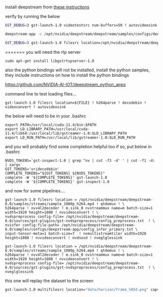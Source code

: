 install deepstream from [these instructions](https://docs.nvidia.com/metropolis/deepstream/dev-guide/text/DS_Quickstart.html)

verify by running the below

```bash
GST_DEBUG=3 gst-launch-1.0 videotestsrc num-buffers=50 ! autovideosink
```

```bash
deepstream-app -c /opt/nvidia/deepstream/deepstream/samples/configs/deepstream-app/source4_1080p_dec_infer-resnet_tracker_sgie_tiled_display_int8.txt
```

```bash
GST_DEBUG=3 gst-launch-1.0 filesrc location=/opt/nvidia/deepstream/deepstream/samples/streams/sample_1080p_h264.mp4 ! qtdemux ! h264parse ! avdec_h264 ! nvvideoconvert ! nveglglessink
```
=======
you will need the rtp server

```
sudo apt-get install libgstrtspserver-1.0
```

also the python bindings will not be installed, install the python samples, they include instructions on how to install the python bindings

https://github.com/NVIDIA-AI-IOT/deepstream_python_apps


command line to test loading files...

```
gst-launch-1.0 filesrc location=${FILE} ! h264parse ! decodebin ! videoconvert ! autovideosink
```

the below will need to be in your .bashrc

```
export PATH=/usr/local/cuda-11.4/bin:$PATH
export LD_LIBRARY_PATH=/usr/local/cuda-11.4/lib64:/usr/local/lib/gstreamer-1.0:$LD_LIBRARY_PATH
export LD_RUN_PATH=/usr/local/lib/gstreamer-1.0:$LD_RUN_PATH
```

and you will probably find some completion helpful too
if so, put below in .bashrc

```
NVDS_TOKENS=`gst-inspect-1.0 | grep ^nv | cut -f3 -d' ' | cut -f1 -d: | xargs`
GST_TOKENS='uridecodebin'
COMPLETE_TOKENS="${GST_TOKENS} ${NVDS_TOKENS}"
complete -W '${COMPLETE_TOKENS}' gst-launch-1.0
complete -W '${COMPLETE_TOKENS}' gst-inspect-1.0
```

and now for some pipelines....

```commandline
gst-launch-1.0 filesrc location = /opt/nvidia/deepstream/deepstream-6.0/samples/streams/sample_1080p_h264.mp4 ! qtdemux ! \
h264parse ! nvv4l2decoder ! m.sink_0 nvstreammux name=m batch-size=1 width=1920 height=1080 ! nvvideoconvert ! \
nvdspreprocess config-file= /opt/nvidia/deepstream/deepstream-6.0/sources/gst-plugins/gst-nvdspreprocess/config_preprocess.txt  ! \
nvinfer config-file-path= /opt/nvidia/deepstream/deepstream-6.0/samples/configs/deepstream-app/config_infer_primary.txt \
input-tensor-meta=1 batch-size=7  ! nvmultistreamtiler width=1920 height=1080 ! nvvideoconvert ! nvdsosd ! nveglglessink
```

```commandline
gst-launch-1.0 filesrc location = /opt/nvidia/deepstream/deepstream-6.0/samples/streams/sample_1080p_h264.mp4 ! qtdemux ! \
h264parse ! nvv4l2decoder ! m.sink_0 nvstreammux name=m batch-size=1 width=1920 height=1080 ! nvvideoconvert ! \
nvdspreprocess config-file= /opt/nvidia/deepstream/deepstream-6.0/sources/gst-plugins/gst-nvdspreprocess/config_preprocess.txt  ! \
nveglglessink
```

this one will replay the dataset to the screen
```bash
gst-launch-1.0 multifilesrc location="data/horizon/frame_%05d.png" caps="image/png,framerate=\(fraction\)2/1" ! pngdec ! videoconvert ! videorate ! autovideosink
```